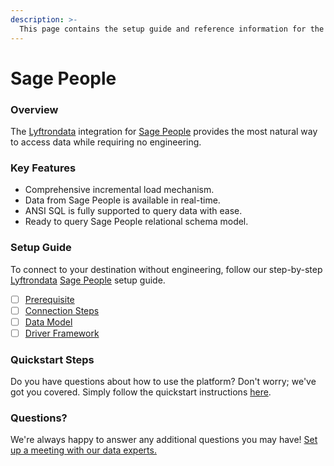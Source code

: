 ```yaml
---
description: >-
  This page contains the setup guide and reference information for the Sage People source connector.
---
```


# Sage People

### Overview

The [Lyftrondata](https://www.lyftrondata.com/) integration for [Sage People](None) provides the most natural way to access data while requiring no engineering.

### Key Features

* Comprehensive incremental load mechanism.
* Data from Sage People is available in real-time.&#x20;
* ANSI SQL is fully supported to query data with ease.
* Ready to query Sage People relational schema model.

### Setup Guide

To connect to your destination without engineering, follow our step-by-step [Lyftrondata](https://www.lyftrondata.com/)  [Sage People](None) setup guide.

* [ ] [Prerequisite](prerequisite.md)
* [ ] [Connection Steps](connection-steps.md)
* [ ] [Data Model](data-model/erd.md)
* [ ] [Driver Framework](driver-framework/)

### Quickstart Steps

Do you have questions about how to use the platform? Don't worry; we've got you covered. Simply follow the quickstart instructions [here](../README.md).

### Questions? <a href="#questions" id="questions"></a>

We're always happy to answer any additional questions you may have! [Set up a meeting with our data experts.](https://www.lyftrondata.com/book-a-meeting/)

